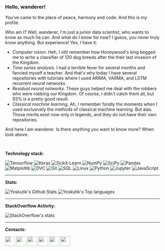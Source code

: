 ### Hello, wanderer!

You've came to the place of peace, harmony and code. And this is my profile.

Who am I? Well, wanderer, I'm just a junior data scientist, who wants to know as much he can. 
And what do I know for now? I guess, you never truly know anything. But experience! Yes, I have it:
 - _Computer vision_. Heh, I still remember how Honeywood's king begged me to write a classifier 
 of 120 dog breeds after the their last invasion of the Kingdom.
 - _Time series analysis_. I had a terrible fever for several months and fancied myself a teacher.
 And that's why today I have several repositories with tutorials where I used ARIMA, VARMA, and 
 LSTM recurrent neural networks.
 - _Residual neural networks_. These guys helped me deal with the robbers who were robbing our 
 Kingdom. Of course, I didn't catch them all, but 93% is a pretty good result.
 - _Classical machine learning_. Ah, I remember fondly the moments when I used exclusively the 
 methods of classical machine learning. But alas. Those merits exist now only in legends, and 
 they do not have their own repositories.
 
And here I am wanderer. Is there anything you want to know more? When look above.

<br />

__Technology stack:__

![Tensorflow](https://img.shields.io/badge/Tensorflow-444)
![Keras](https://img.shields.io/badge/Keras-444)
![Scikit-Learn](https://img.shields.io/badge/Scikit--Learn-444)
![NumPy](https://img.shields.io/badge/NumPy-444)
![SciPy](https://img.shields.io/badge/SciPy-444)
![Pandas](https://img.shields.io/badge/Pandas-444)
![Matplotlib](https://img.shields.io/badge/Matplotlib-444)
![DVC](https://img.shields.io/badge/DVC-444)
![Git](https://img.shields.io/badge/Git-444)
![SQL](https://img.shields.io/badge/SQL-444)
![Linux](https://img.shields.io/badge/Linux-444)
![Python](https://img.shields.io/badge/Python-444)
![Jupyter](https://img.shields.io/badge/Jupyter%20Notebooks-444)
![JavaScript](https://img.shields.io/badge/JavaScript-444)

---

__Stats:__

<img alt="Yoskutik's Github Stats" src="https://github-readme-stats.vercel.app/api?username=Yoskutik&show_icons=true&title_color=444&icon_color=444" />

<img alt="Yoskutik's Top languages" src="https://github-readme-stats.vercel.app/api/top-langs?username=Yoskutik&layout=compact&card_width=445&title_color=444" />

---

__StackOverflow Activity:__
<!-- STACKOVERFLOW:START -->
<!-- STACKOVERFLOW:END -->

![StackOverflow's stats](https://github-readme-stackoverflow.vercel.app/?userID=11589183)

---

__Contacts:__

[<img height="32" width="32" src="https://unpkg.com/simple-icons@v3/icons/telegram.svg" />][telegram]
[<img height="32" width="32" src="https://unpkg.com/simple-icons@v3/icons/vk.svg" />][vk]
[<img height="32" width="32" src="https://unpkg.com/simple-icons@v3/icons/stackoverflow.svg" />][stackoverflow]
[<img height="32" width="32" src="https://unpkg.com/simple-icons@v3/icons/habr.svg" />][habr]
[<img height="32" width="32" src="https://unpkg.com/simple-icons@v3/icons/gmail.svg" />][gmail]
[<img height="32" width="32" src="https://unpkg.com/simple-icons@v3/icons/instagram.svg" />][instagram]



[stackoverflow]: https://stackoverflow.com/users/11589183/yoskutik
[instagram]: https://www.instagram.com/oidmitry
[habr]: https://habr.com/ru/users/yoskutik/
[gmail]: mailto:yoskutik@gmail.com
[telegram]: https://t.me/Yoskutik
[vk]: https://vk.com/yoskutik
